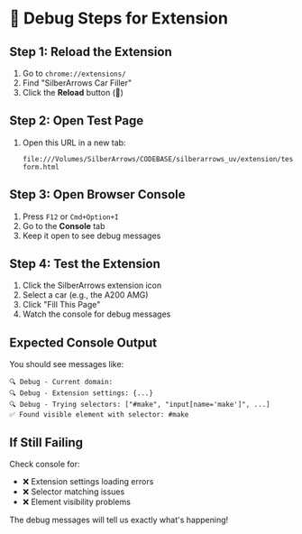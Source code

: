 # 🔧 Debug Steps for Extension

## Step 1: Reload the Extension
1. Go to `chrome://extensions/`
2. Find "SilberArrows Car Filler"
3. Click the **Reload** button (🔄)

## Step 2: Open Test Page
1. Open this URL in a new tab:
   ```
   file:///Volumes/SilberArrows/CODEBASE/silberarrows_uv/extension/test-form.html
   ```

## Step 3: Open Browser Console
1. Press `F12` or `Cmd+Option+I`
2. Go to the **Console** tab
3. Keep it open to see debug messages

## Step 4: Test the Extension
1. Click the SilberArrows extension icon
2. Select a car (e.g., the A200 AMG)
3. Click "Fill This Page"
4. Watch the console for debug messages

## Expected Console Output
You should see messages like:
```
🔍 Debug - Current domain: 
🔍 Debug - Extension settings: {...}
🔍 Debug - Trying selectors: ["#make", "input[name='make']", ...]
✅ Found visible element with selector: #make
```

## If Still Failing
Check console for:
- ❌ Extension settings loading errors
- ❌ Selector matching issues
- ❌ Element visibility problems

The debug messages will tell us exactly what's happening!

